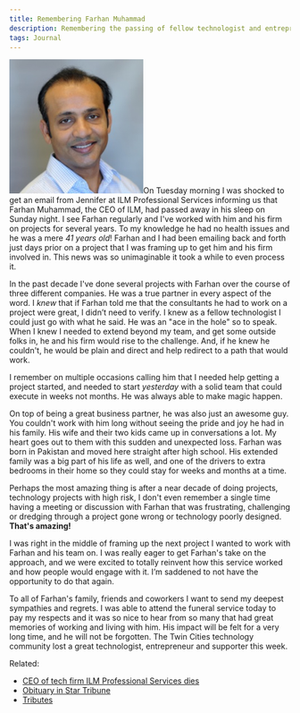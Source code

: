 ```yaml
---
title: Remembering Farhan Muhammad
description: Remembering the passing of fellow technologist and entrepreneur.
tags: Journal
---
```


![Farhan Muhammad](/assets/posts/2014/Farhan-Muhammad.jpg)On Tuesday morning I was shocked to get an email from Jennifer at ILM Professional Services informing us that Farhan Muhammad, the CEO of ILM, had passed away in his sleep on Sunday night. I see Farhan regularly and I've worked with him and his firm on projects for several years. To my knowledge he had no health issues and he was a mere _41 years old_! Farhan and I had been emailing back and forth just days prior on a project that I was framing up to get him and his firm involved in. This news was so unimaginable it took a while to even process it.

In the past decade I've done several projects with Farhan over the course of three different companies. He was a true partner in every aspect of the word. I _knew_ that if Farhan told me that the consultants he had to work on a project were great, I didn’t need to verify. I knew as a fellow technologist I could just go with what he said. He was an "ace in the hole" so to speak. When I knew I needed to extend beyond my team, and get some outside folks in, he and his firm would rise to the challenge. And, if he knew he couldn't, he would be plain and direct and help redirect to a path that would work.

I remember on multiple occasions calling him that I needed help getting a project started, and needed to start _yesterday_ with a solid team that could execute in weeks not months. He was always able to make magic happen.

On top of being a great business partner, he was also just an awesome guy. You couldn't work with him long without seeing the pride and joy he had in his family. His wife and their two kids came up in conversations a lot. My heart goes out to them with this sudden and unexpected loss. Farhan was born in Pakistan and moved here straight after high school. His extended family was a big part of his life as well, and one of the drivers to extra bedrooms in their home so they could stay for weeks and months at a time.

Perhaps the most amazing thing is after a near decade of doing projects, technology projects with high risk, I don't even remember a single time having a meeting or discussion with Farhan that was frustrating, challenging or dredging through a project gone wrong or technology poorly designed. **That's amazing!**

I was right in the middle of framing up the next project I wanted to work with Farhan and his team on. I was really eager to get Farhan's take on the approach, and we were excited to totally reinvent how this service worked and how people would engage with it. I’m saddened to not have the opportunity to do that again.

To all of Farhan's family, friends and coworkers I want to send my deepest sympathies and regrets. I was able to attend the funeral service today to pay my respects and it was so nice to hear from so many that had great memories of working and living with him. His impact will be felt for a very long time, and he will not be forgotten. The Twin Cities technology community lost a great technologist, entrepreneur and supporter this week.

Related:

* [CEO of tech firm ILM Professional Services dies](http://www.bizjournals.com/twincities/blog/in_private/2014/03/ceo-of-tech-firm-ilm-professional.html)
* [Obituary in Star Tribune](http://www.startribune.com/obituaries/detail/14028435/?fullname=farhan-muhammad)
* [Tributes](http://www.washburn-mcreavy.com/obituaries/Farhan-Muhammad/)


